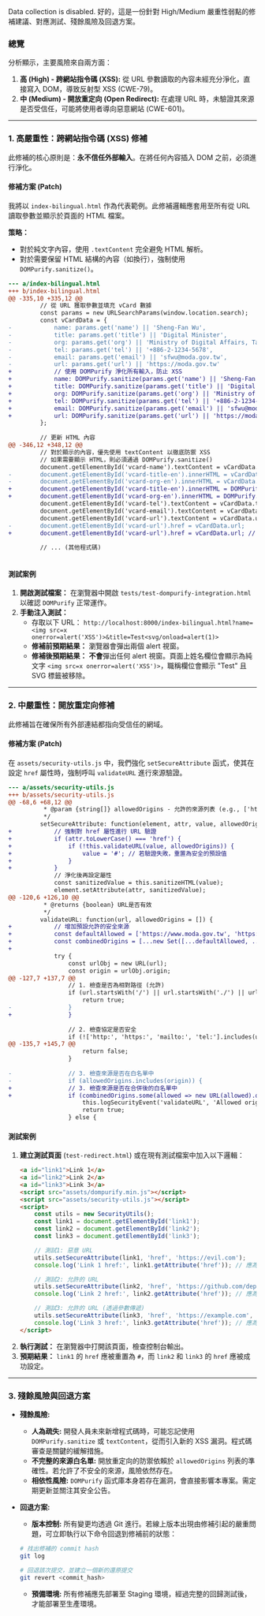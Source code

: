 Data collection is disabled.
好的，這是一份針對 High/Medium 嚴重性弱點的修補建議、對應測試、殘餘風險及回退方案。

### **總覽**

分析顯示，主要風險來自兩方面：
1.  **高 (High) - 跨網站指令碼 (XSS):** 從 URL 參數讀取的內容未經充分淨化，直接寫入 DOM，導致反射型 XSS (CWE-79)。
2.  **中 (Medium) - 開放重定向 (Open Redirect):** 在處理 URL 時，未驗證其來源是否受信任，可能將使用者導向惡意網站 (CWE-601)。

---

### **1. 高嚴重性：跨網站指令碼 (XSS) 修補**

此修補的核心原則是：**永不信任外部輸入**。在將任何內容插入 DOM 之前，必須進行淨化。

#### **修補方案 (Patch)**

我將以 `index-bilingual.html` 作為代表範例。此修補邏輯應套用至所有從 URL 讀取參數並顯示於頁面的 HTML 檔案。

**策略：**
*   對於純文字內容，使用 `.textContent` 完全避免 HTML 解析。
*   對於需要保留 HTML 結構的內容（如換行），強制使用 `DOMPurify.sanitize()`。

```diff
--- a/index-bilingual.html
+++ b/index-bilingual.html
@@ -335,10 +335,12 @@
         // 從 URL 獲取參數並填充 vCard 數據
         const params = new URLSearchParams(window.location.search);
         const vCardData = {
-            name: params.get('name') || 'Sheng-Fan Wu',
-            title: params.get('title') || 'Digital Minister',
-            org: params.get('org') || 'Ministry of Digital Affairs, Taiwan',
-            tel: params.get('tel') || '+886-2-1234-5678',
-            email: params.get('email') || 'sfwu@moda.gov.tw',
-            url: params.get('url') || 'https://moda.gov.tw'
+            // 使用 DOMPurify 淨化所有輸入，防止 XSS
+            name: DOMPurify.sanitize(params.get('name') || 'Sheng-Fan Wu'),
+            title: DOMPurify.sanitize(params.get('title') || 'Digital Minister'),
+            org: DOMPurify.sanitize(params.get('org') || 'Ministry of Digital Affairs, Taiwan'),
+            tel: DOMPurify.sanitize(params.get('tel') || '+886-2-1234-5678'),
+            email: DOMPurify.sanitize(params.get('email') || 'sfwu@moda.gov.tw'),
+            url: DOMPurify.sanitize(params.get('url') || 'https://moda.gov.tw')
         };
 
         // 更新 HTML 內容
@@ -346,12 +348,12 @@
         // 對於顯示的內容，優先使用 textContent 以徹底防禦 XSS
         // 如果需要顯示 HTML，則必須通過 DOMPurify.sanitize()
         document.getElementById('vcard-name').textContent = vCardData.name;
-        document.getElementById('vcard-title-en').innerHTML = vCardData.title.replace(/\n/g, '<br>');
-        document.getElementById('vcard-org-en').innerHTML = vCardData.org.replace(/\n/g, '<br>');
+        document.getElementById('vcard-title-en').innerHTML = DOMPurify.sanitize(vCardData.title.replace(/\n/g, '<br>'));
+        document.getElementById('vcard-org-en').innerHTML = DOMPurify.sanitize(vCardData.org.replace(/\n/g, '<br>'));
         document.getElementById('vcard-tel').textContent = vCardData.tel;
         document.getElementById('vcard-email').textContent = vCardData.email;
         document.getElementById('vcard-url').textContent = vCardData.url;
-        document.getElementById('vcard-url').href = vCardData.url;
+        document.getElementById('vcard-url').href = vCardData.url; // URL 將由 setSecureAttribute 處理
 
         // ... (其他程式碼)
 

```

#### **測試案例**

1.  **開啟測試檔案：** 在瀏覽器中開啟 `tests/test-dompurify-integration.html` 以確認 `DOMPurify` 正常運作。
2.  **手動注入測試：**
    *   存取以下 URL：
        `http://localhost:8000/index-bilingual.html?name=<img src=x onerror=alert('XSS')>&title=Test<svg/onload=alert(1)>`
    *   **修補前預期結果：** 瀏覽器會彈出兩個 alert 視窗。
    *   **修補後預期結果：** **不會**彈出任何 alert 視窗。頁面上姓名欄位會顯示為純文字 `<img src=x onerror=alert('XSS')>`，職稱欄位會顯示 "Test" 且 SVG 標籤被移除。

---

### **2. 中嚴重性：開放重定向修補**

此修補旨在確保所有外部連結都指向受信任的網域。

#### **修補方案 (Patch)**

在 `assets/security-utils.js` 中，我們強化 `setSecureAttribute` 函式，使其在設定 `href` 屬性時，強制呼叫 `validateURL` 進行來源驗證。

```diff
--- a/assets/security-utils.js
+++ b/assets/security-utils.js
@@ -68,6 +68,12 @@
          * @param {string[]} allowedOrigins - 允許的來源列表 (e.g., ['https://trusted.com'])
          */
         setSecureAttribute: function(element, attr, value, allowedOrigins = []) {
+            // 強制對 href 屬性進行 URL 驗證
+            if (attr.toLowerCase() === 'href') {
+                if (!this.validateURL(value, allowedOrigins)) {
+                    value = '#'; // 若驗證失敗，重置為安全的預設值
+                }
+            }
             // 淨化後再設定屬性
             const sanitizedValue = this.sanitizeHTML(value);
             element.setAttribute(attr, sanitizedValue);
@@ -120,6 +126,10 @@
          * @returns {boolean} URL是否有效
          */
         validateURL: function(url, allowedOrigins = []) {
+            // 增加預設允許的安全來源
+            const defaultAllowed = ['https://www.moda.gov.tw', 'https://github.com'];
+            const combinedOrigins = [...new Set([...defaultAllowed, ...allowedOrigins])];
+
             try {
                 const urlObj = new URL(url);
                 const origin = urlObj.origin;
@@ -127,7 +137,7 @@
                 // 1. 檢查是否為相對路徑 (允許)
                 if (url.startsWith('/') || url.startsWith('./') || url.startsWith('../') || url.startsWith('#')) {
                     return true;
-                }
+                }                
 
                 // 2. 檢查協定是否安全
                 if (!['http:', 'https:', 'mailto:', 'tel:'].includes(urlObj.protocol)) {
@@ -135,7 +145,7 @@
                     return false;
                 }
 
-                // 3. 檢查來源是否在白名單中
-                if (allowedOrigins.includes(origin)) {
+                // 3. 檢查來源是否在合併後的白名單中
+                if (combinedOrigins.some(allowed => new URL(allowed).origin === origin)) {
                     this.logSecurityEvent('validateURL', 'Allowed origin', { url, origin });
                     return true;
                 } else {

```

#### **測試案例**

1.  **建立測試頁面** (`test-redirect.html`) 或在現有測試檔案中加入以下邏輯：
    ```html
    <a id="link1">Link 1</a>
    <a id="link2">Link 2</a>
    <a id="link3">Link 3</a>
    <script src="assets/dompurify.min.js"></script>
    <script src="assets/security-utils.js"></script>
    <script>
        const utils = new SecurityUtils();
        const link1 = document.getElementById('link1');
        const link2 = document.getElementById('link2');
        const link3 = document.getElementById('link3');

        // 測試1: 惡意 URL
        utils.setSecureAttribute(link1, 'href', 'https://evil.com');
        console.log('Link 1 href:', link1.getAttribute('href')); // 應為 '#'

        // 測試2: 允許的 URL
        utils.setSecureAttribute(link2, 'href', 'https://github.com/department-of-digital-affairs');
        console.log('Link 2 href:', link2.getAttribute('href')); // 應為 'https://github.com/...'

        // 測試3: 允許的 URL (透過參數傳遞)
        utils.setSecureAttribute(link3, 'href', 'https://example.com', ['https://example.com']);
        console.log('Link 3 href:', link3.getAttribute('href')); // 應為 'https://example.com'
    </script>
    ```
2.  **執行測試：** 在瀏覽器中打開該頁面，檢查控制台輸出。
3.  **預期結果：** `link1` 的 `href` 應被重置為 `#`，而 `link2` 和 `link3` 的 `href` 應被成功設定。

---

### **3. 殘餘風險與回退方案**

*   **殘餘風險:**
    *   **人為疏失:** 開發人員未來新增程式碼時，可能忘記使用 `DOMPurify.sanitize` 或 `textContent`，從而引入新的 XSS 漏洞。程式碼審查是關鍵的緩解措施。
    *   **不完整的來源白名單:** 開放重定向的防禦依賴於 `allowedOrigins` 列表的準確性。若允許了不安全的來源，風險依然存在。
    *   **相依性風險:** `DOMPurify` 函式庫本身若存在漏洞，會直接影響本專案。需定期更新並關注其安全公告。

*   **回退方案:**
    *   **版本控制:** 所有變更均透過 Git 進行。若線上版本出現由修補引起的嚴重問題，可立即執行以下命令回退到修補前的狀態：
      ```bash
      # 找出修補的 commit hash
      git log
      
      # 回退該次提交，並建立一個新的還原提交
      git revert <commit_hash>
      ```
    *   **預備環境:** 所有修補應先部署至 Staging 環境，經過完整的回歸測試後，才能部署至生產環境。
